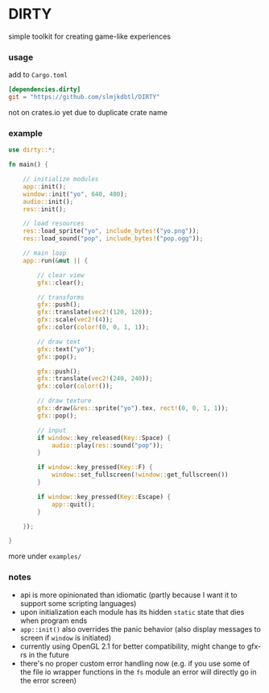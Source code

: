 # DIRTY
simple toolkit for creating game-like experiences

### usage
add to `Cargo.toml`
```toml
[dependencies.dirty]
git = "https://github.com/slmjkdbtl/DIRTY"
```
not on crates.io yet due to duplicate crate name

### example
```rust
use dirty::*;

fn main() {

	// initialize modules
	app::init();
	window::init("yo", 640, 480);
	audio::init();
	res::init();

	// load resources
	res::load_sprite("yo", include_bytes!("yo.png"));
	res::load_sound("pop", include_bytes!("pop.ogg"));

	// main loop
	app::run(&mut || {

		// clear view
		gfx::clear();

		// transforms
		gfx::push();
		gfx::translate(vec2!(120, 120));
		gfx::scale(vec2!(4));
		gfx::color(color!(0, 0, 1, 1));

		// draw text
		gfx::text("yo");
		gfx::pop();

		gfx::push();
		gfx::translate(vec2!(240, 240));
		gfx::color(color!());

		// draw texture
		gfx::draw(&res::sprite("yo").tex, rect!(0, 0, 1, 1));
		gfx::pop();

		// input
		if window::key_released(Key::Space) {
			audio::play(res::sound("pop"));
		}

		if window::key_pressed(Key::F) {
			window::set_fullscreen(!window::get_fullscreen())
		}

		if window::key_pressed(Key::Escape) {
			app::quit();
		}

	});

}
```
more under `examples/`

### notes

- api is more opinionated than idiomatic (partly because I want it to support some scripting languages)
- upon initialization each module has its hidden `static` state that dies when program ends
- `app::init()` also overrides the panic behavior (also display messages to screen if `window` is initiated)
- currently using OpenGL 2.1 for better compatibility, might change to gfx-rs in the future
- there's no proper custom error handling now (e.g. if you use some of the file io wrapper functions in the `fs` module an error will directly go in the error screen)

